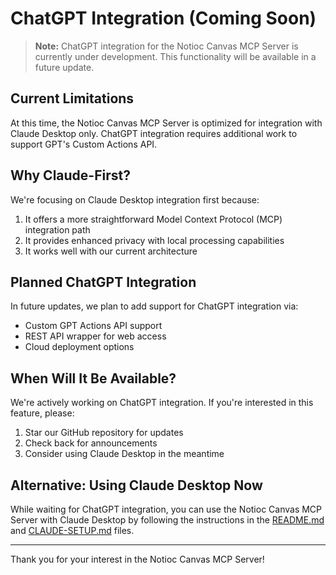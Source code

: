 # ChatGPT Integration (Coming Soon)

> **Note:** ChatGPT integration for the Notioc Canvas MCP Server is currently under development. This functionality will be available in a future update.

## Current Limitations

At this time, the Notioc Canvas MCP Server is optimized for integration with Claude Desktop only. ChatGPT integration requires additional work to support GPT's Custom Actions API.

## Why Claude-First?

We're focusing on Claude Desktop integration first because:

1. It offers a more straightforward Model Context Protocol (MCP) integration path
2. It provides enhanced privacy with local processing capabilities
3. It works well with our current architecture

## Planned ChatGPT Integration

In future updates, we plan to add support for ChatGPT integration via:

- Custom GPT Actions API support
- REST API wrapper for web access
- Cloud deployment options

## When Will It Be Available?

We're actively working on ChatGPT integration. If you're interested in this feature, please:

1. Star our GitHub repository for updates
2. Check back for announcements
3. Consider using Claude Desktop in the meantime

## Alternative: Using Claude Desktop Now

While waiting for ChatGPT integration, you can use the Notioc Canvas MCP Server with Claude Desktop by following the instructions in the [README.md](./README.md) and [CLAUDE-SETUP.md](./CLAUDE-SETUP.md) files.

---

Thank you for your interest in the Notioc Canvas MCP Server!
